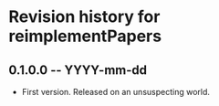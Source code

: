 # Revision history for reimplementPapers

## 0.1.0.0 -- YYYY-mm-dd

* First version. Released on an unsuspecting world.
